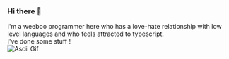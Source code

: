 ### Hi there 👋
I'm a weeboo programmer here who has a love-hate relationship with low level languages and who feels attracted to typescript. \
I've done some stuff ! \
![Ascii Gif](./renai.gif)
